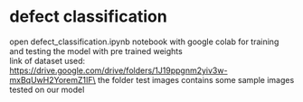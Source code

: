 # defect classification
open defect_classification.ipynb notebook with google colab for training and testing the model with pre trained weights \
link of dataset used: https://drive.google.com/drive/folders/1J19ppgnm2yiv3w-mxBqUwH2YoremZ1IF\
the folder test images contains some sample images tested on our model
